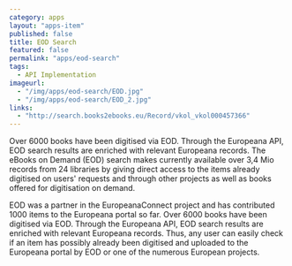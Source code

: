 ```yaml
---
category: apps
layout: "apps-item"
published: false
title: EOD Search
featured: false
permalink: "apps/eod-search"
tags: 
  - API Implementation
imageurl:
  - "/img/apps/eod-search/EOD.jpg"
  - "/img/apps/eod-search/EOD_2.jpg"
links: 
  - "http://search.books2ebooks.eu/Record/vkol_vkol000457366"
---
```


Over 6000 books have been digitised via EOD. Through the Europeana API, EOD search results are enriched with relevant Europeana records. The eBooks on Demand (EOD) search makes currently available over 3,4 Mio records from 24 libraries by giving direct access to the items already digitised on users' requests and through other projects as well as books offered for digitisation on demand.

EOD was a partner in the EuropeanaConnect project and has contributed 1000 items to the Europeana portal so far. Over 6000 books have been digitised via EOD. Through the Europeana API, EOD search results are enriched with relevant Europeana records. Thus, any user can easily check if an item has possibly already been digitised and uploaded to the Europeana portal by EOD or one of the numerous European projects.